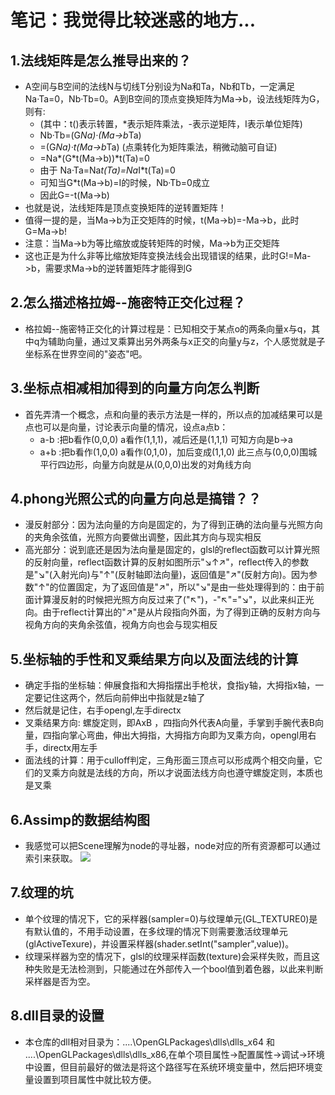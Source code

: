 # 笔记：我觉得比较迷惑的地方...

## 1.法线矩阵是怎么推导出来的？
* A空间与B空间的法线N与切线T分别设为Na和Ta，Nb和Tb，一定满足Na·Ta=0，Nb·Tb=0。A到B空间的顶点变换矩阵为Ma->b，设法线矩阵为G，则有: 
   * (其中：t()表示转置，*表示矩阵乘法，-表示逆矩阵，I表示单位矩阵) 
   * Nb·Tb=(G*Na)·(Ma->b*Ta) 
   * =(G*Na)·t(Ma->b*Ta) (点乘转化为矩阵乘法，稍微动脑可自证) 
   * =Na*(G*t(Ma->b))*t(Ta)=0 
   * 由于 Na·Ta=Na*t(Ta)=Na*I*t(Ta)=0 
   * 可知当G*t(Ma->b)=I的时候，Nb·Tb=0成立 
   * 因此G=-t(Ma->b) 
* 也就是说，法线矩阵是顶点变换矩阵的逆转置矩阵！
* 值得一提的是，当Ma->b为正交矩阵的时候，t(Ma->b)=-Ma->b，此时G=Ma->b! 
* 注意：当Ma->b为等比缩放或旋转矩阵的时候，Ma->b为正交矩阵 
* 这也正是为什么非等比缩放矩阵变换法线会出现错误的结果，此时G!=Ma->b，需要求Ma->b的逆转置矩阵才能得到G 

## 2.怎么描述格拉姆--施密特正交化过程？
* 格拉姆--施密特正交化的计算过程是：已知相交于某点o的两条向量x与q，其中q为辅助向量，通过叉乘算出另外两条与x正交的向量y与z，个人感觉就是子坐标系在世界空间的"姿态"吧。

## 3.坐标点相减相加得到的向量方向怎么判断
* 首先弄清一个概念，点和向量的表示方法是一样的，所以点的加减结果可以是点也可以是向量，讨论表示向量的情况，设点a点b： 
    * a-b :把b看作(0,0,0) a看作(1,1,1)，减后还是(1,1,1) 可知方向是b->a
    * a+b :把b看作(1,0,0) a看作(0,1,0)，加后变成(1,1,0) 此三点与(0,0,0)围城平行四边形，向量方向就是从(0,0,0)出发的对角线方向

## 4.phong光照公式的向量方向总是搞错？？
* 漫反射部分：因为法向量的方向是固定的，为了得到正确的法向量与光照方向的夹角余弦值，光照方向要做出调整，因此其方向与现实相反
* 高光部分：说到底还是因为法向量是固定的，glsl的reflect函数可以计算光照的反射向量，reflect函数计算的反射如图所示"↘↑↗"，reflect传入的参数是"↘"(入射光向)与"↑"(反射轴即法向量)，返回值是"↗"(反射方向)。因为参数"↑"的位置固定，为了返回值是"↗"，所以"↘"是由一些处理得到的：由于前面计算漫反射的时候把光照方向反过来了("↖")，-"↖"="↘"，以此来纠正光向。由于reflect计算出的"↗"是从片段指向外面，为了得到正确的反射方向与视角方向的夹角余弦值，视角方向也会与现实相反

## 5.坐标轴的手性和叉乘结果方向以及面法线的计算
* 确定手指的坐标轴：伸展食指和大拇指摆出手枪状，食指y轴，大拇指x轴，一定要记住这两个，然后向前伸出中指就是z轴了
* 然后就是记住，右手opengl,左手directx
* 叉乘结果方向: 螺旋定则，即AxB ，四指向外代表A向量，手掌到手腕代表B向量，四指向掌心弯曲，伸出大拇指，大拇指方向即为叉乘方向，opengl用右手，directx用左手
* 面法线的计算：用于culloff判定，三角形面三顶点可以形成两个相交向量，它们的叉乘方向就是法线的方向，所以才说面法线方向也遵守螺旋定则，本质也是叉乘

## 6.Assimp的数据结构图
* 我感觉可以把Scene理解为node的寻址器，node对应的所有资源都可以通过索引来获取。
![](https://learnopengl-cn.github.io/img/03/01/assimp_structure.png)

## 7.纹理的坑
* 单个纹理的情况下，它的采样器(sampler=0)与纹理单元(GL_TEXTURE0)是有默认值的，不用手动设置，在多纹理的情况下则需要激活纹理单元(glActiveTexure)，并设置采样器(shader.setInt("sampler",value))。
* 纹理采样器为空的情况下，glsl的纹理采样函数(texture)会采样失败，而且这种失败是无法检测到，只能通过在外部传入一个bool值到着色器，以此来判断采样器是否为空。

## 8.dll目录的设置
* 本仓库的dll相对目录为：..\..\OpenGLPackages\dlls\dlls_x64 和 ..\..\OpenGLPackages\dlls\dlls_x86,在单个项目属性->配置属性->调试->环境中设置，但目前最好的做法是将这个路径写在系统环境变量中，然后把环境变量设置到项目属性中就比较方便。